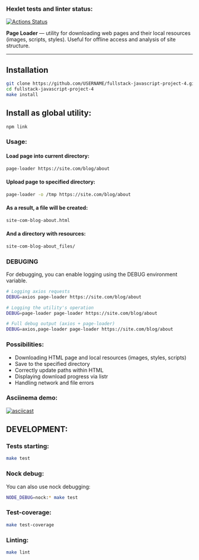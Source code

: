 ### Hexlet tests and linter status:
[![Actions Status](https://github.com/pliginAlexandr/fullstack-javascript-project-4/actions/workflows/hexlet-check.yml/badge.svg)](https://github.com/pliginAlexandr/fullstack-javascript-project-4/actions)

**Page Loader** — utility for downloading web pages and their local resources (images, scripts, styles). 
Useful for offline access and analysis of site structure.

---

## Installation

```bash
git clone https://github.com/USERNAME/fullstack-javascript-project-4.git
cd fullstack-javascript-project-4
make install
```

## Install as global utility:
```bash
npm link
```

### Usage:

#### Load page into current directory:
```bash
page-loader https://site.com/blog/about
```

#### Upload page to specified directory:
```bash
page-loader -o /tmp https://site.com/blog/about
```

#### As a result, a file will be created:
```bash
site-com-blog-about.html
```

#### And a directory with resources:
```bash
site-com-blog-about_files/
```
### DEBUGING
For debugging, you can enable logging using the DEBUG environment variable.

```bash
# Logging axios requests
DEBUG=axios page-loader https://site.com/blog/about

# Logging the utility's operation
DEBUG=page-loader page-loader https://site.com/blog/about

# Full debug output (axios + page-loader)
DEBUG=axios,page-loader page-loader https://site.com/blog/about
```
### Possibilities:
* Downloading HTML page and local resources (images, styles, scripts)
* Save to the specified directory
* Correctly update paths within HTML
* Displaying download progress via listr
* Handling network and file errors

### Asciinema demo:
[![asciicast](https://asciinema.org/a/44aBXEfLcD9LAHi0oXae6ajrR.svg)](https://asciinema.org/a/44aBXEfLcD9LAHi0oXae6ajrR)

## DEVELOPMENT:

### Tests starting:
```bash
make test
```
### Nock debug:
You can also use nock debugging:
```bash
NODE_DEBUG=nock:* make test
```

### Test-coverage:
```bash
make test-coverage
```

### Linting:
```bash
make lint
```
